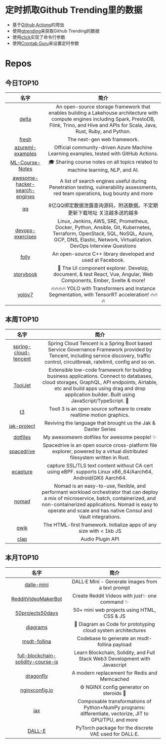 # 定时抓取Github Trending里的数据
* 基于[Github Actions](https://docs.github.com/en/actions)的爬虫
* 使用[gtrending](https://github.com/hedythedev/gtrending)来获取Github Trending的数据
* 使用[click](https://github.com/pallets/click)实现了命令行参数
* 使用[Crontab Guru](https://crontab.guru/)来设置定时参数

# Repos
## 今日TOP10 
<!-- START OF DAILY_TOP10_REPOS -->
| 名字 | 简介 |
| :----: | :----: |
| [delta](https://github.com/delta-io/delta) | An open-source storage framework that enables building a Lakehouse architecture with compute engines including Spark, PrestoDB, Flink, Trino, and Hive and APIs for Scala, Java, Rust, Ruby, and Python. |
| [fresh](https://github.com/denoland/fresh) | The next-gen web framework. |
| [azureml-examples](https://github.com/Azure/azureml-examples) | Official community-driven Azure Machine Learning examples, tested with GitHub Actions. |
| [ML-Course-Notes](https://github.com/dair-ai/ML-Course-Notes) | 🎓 Sharing course notes on all topics related to machine learning, NLP, and AI. |
| [awesome-hacker-search-engines](https://github.com/edoardottt/awesome-hacker-search-engines) | A list of search engines useful during Penetration testing, vulnerability assessments, red team operations, bug bounty and more |
| [qq](https://github.com/qq8e/qq) | 8亿QQ绑定数据泄露查询源码，附送数据。不定期更新下载地址 关注越多送的越多 |
| [devops-exercises](https://github.com/bregman-arie/devops-exercises) | Linux, Jenkins, AWS, SRE, Prometheus, Docker, Python, Ansible, Git, Kubernetes, Terraform, OpenStack, SQL, NoSQL, Azure, GCP, DNS, Elastic, Network, Virtualization. DevOps Interview Questions |
| [folly](https://github.com/facebook/folly) | An open-source C++ library developed and used at Facebook. |
| [storybook](https://github.com/storybookjs/storybook) | 📓 The UI component explorer. Develop, document, & test React, Vue, Angular, Web Components, Ember, Svelte & more! |
| [yolov7](https://github.com/jinfagang/yolov7) | 🔥🔥🔥🔥 YOLO with Transformers and Instance Segmentation, with TensorRT acceleration! 🔥🔥🔥 |
<!-- END OF DAILY_TOP10_REPOS -->

## 本周TOP10
<!-- START OF WEEKLY_TOP10_REPOS -->
| 名字 | 简介 |
| :----: | :----: |
| [spring-cloud-tencent](https://github.com/Tencent/spring-cloud-tencent) | Spring Cloud Tencent is a Spring Boot based Service Governance Framework provided by Tencent, including service discovery, traffic control, circuitbreak, ratelimit, config and so on. |
| [ToolJet](https://github.com/ToolJet/ToolJet) | Extensible low-code framework for building business applications. Connect to databases, cloud storages, GraphQL, API endpoints, Airtable, etc and build apps using drag and drop application builder. Built using JavaScript/TypeScript. 🚀 |
| [t3](https://github.com/still-scene/t3) | Tooll 3 is an open source software to create realtime motion graphics. |
| [jak-project](https://github.com/open-goal/jak-project) | Reviving the language that brought us the Jak & Daxter Series |
| [dotfiles](https://github.com/rxyhn/dotfiles) | My awesomewm dotfiles for awesome people! ✨ |
| [spacedrive](https://github.com/spacedriveapp/spacedrive) | Spacedrive is an open source cross-platform file explorer, powered by a virtual distributed filesystem written in Rust. |
| [ecapture](https://github.com/ehids/ecapture) | capture SSL/TLS text content without CA cert using eBPF. supports Linux x86_64/Aarch64, Android(GKI) Aarch64. |
| [nomad](https://github.com/hashicorp/nomad) | Nomad is an easy-to-use, flexible, and performant workload orchestrator that can deploy a mix of microservice, batch, containerized, and non-containerized applications. Nomad is easy to operate and scale and has native Consul and Vault integrations. |
| [qwik](https://github.com/BuilderIO/qwik) | The HTML-first framework. Initialize apps of any size with < 1kb JS |
| [clap](https://github.com/free-audio/clap) | Audio Plugin API |
<!-- END OF WEEKLY_TOP10_REPOS -->

## 本月TOP10
<!-- START OF MONTHLY_TOP10_REPOS -->
| 名字 | 简介 |
| :----: | :----: |
| [dalle-mini](https://github.com/borisdayma/dalle-mini) | DALL·E Mini - Generate images from a text prompt |
| [RedditVideoMakerBot](https://github.com/elebumm/RedditVideoMakerBot) | Create Reddit Videos with just✨ one command ✨ |
| [50projects50days](https://github.com/bradtraversy/50projects50days) | 50+ mini web projects using HTML, CSS & JS |
| [diagrams](https://github.com/mingrammer/diagrams) | 🎨 Diagram as Code for prototyping cloud system architectures |
| [msdt-follina](https://github.com/JohnHammond/msdt-follina) | Codebase to generate an msdt-follina payload |
| [full-blockchain-solidity-course-js](https://github.com/smartcontractkit/full-blockchain-solidity-course-js) | Learn Blockchain, Solidity, and Full Stack Web3 Development with Javascript |
| [dragonfly](https://github.com/dragonflydb/dragonfly) | A modern replacement for Redis and Memcached |
| [nginxconfig.io](https://github.com/digitalocean/nginxconfig.io) | ⚙️ NGINX config generator on steroids 💉 |
| [jax](https://github.com/google/jax) | Composable transformations of Python+NumPy programs: differentiate, vectorize, JIT to GPU/TPU, and more |
| [DALL-E](https://github.com/openai/DALL-E) | PyTorch package for the discrete VAE used for DALL·E. |
<!-- END OF MONTHLY_TOP10_REPOS -->
